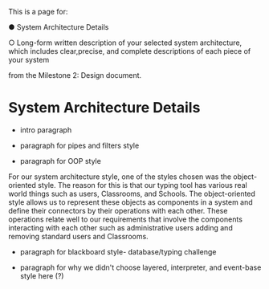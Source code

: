 This is a page for:

● System Architecture Details

○ Long-form written description of your selected system architecture, which  includes clear,precise, and complete descriptions of ​each piece​ of your system

from the Milestone 2: Design document.

# System Architecture Details

- intro paragraph

- paragraph for pipes and filters style

- paragraph for OOP style

For our system architecture style, one of the styles chosen was the object-oriented style. The reason for this is that our typing tool has various real world things such as users, Classrooms, and Schools. The object-oriented style allows us to represent these objects as components in a system and define their connectors by their operations with each other. These operations relate well to our requirements that involve the components interacting with each other such as administrative users adding and removing standard users and Classrooms.

- paragraph for blackboard style- database/typing challenge

- paragraph for why we didn't choose layered, interpreter, and event-base style here (?)